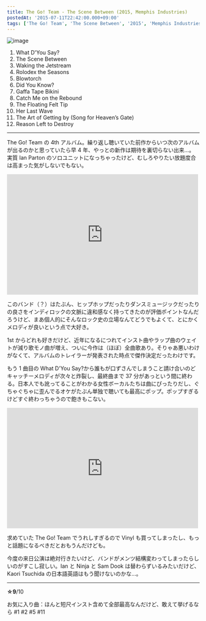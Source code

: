 ```yaml
---
title: The Go! Team - The Scene Between (2015, Memphis Industries)
postedAt: '2015-07-11T22:42:00.000+09:00'
tags: ['The Go! Team', 'The Scene Between', '2015', 'Memphis Industries', 'Rock', '☆9']
---
```


![image](/images/123806482849_0.jpg)

1. What D'You Say?
2. The Scene Between
3. Waking the Jetstream
4. Rolodex the Seasons
5. Blowtorch
6. Did You Know?
7. Gaffa Tape Bikini
8. Catch Me on the Rebound
9. The Floating Felt Tip
10. Her Last Wave
11. The Art of Getting by (Song for Heaven’s Gate)
12. Reason Left to Destroy

---

The Go! Team の 4th アルバム。繰り返し聴いていた前作からいつ次のアルバムが出るのかと思っていたら早 4 年、やっとの新作は期待を裏切らない出来…。実質 Ian Parton のソロユニットになっちゃったけど、むしろやりたい放題度合は高まった気がしないでもない。

<iframe width="500" height="315" src="https://www.youtube.com/embed/r4LbdTf-fl0?list=PLUtfwx5Mqd09YGEh3z9_djVP9y-hF7ciz" frameborder="0"></iframe>

このバンド（？）はたぶん、ヒップホップだったりダンスミュージックだったりの良さをインディロックの文脈に違和感なく持ってきたのが評価ポイントなんだろうけど、まあ個人的にそんなロック史の立場なんてどうでもよくて、とにかくメロディが良いという点で大好き。

1st からどれも好きだけど、近年になるにつれてインスト曲やラップ曲のウェイトが減り歌モノ曲が増え、ついに今作は（ほぼ）全曲歌あり。そりゃあ悪いわけがなくて、アルバムのトレイラーが発表された時点で傑作決定だったわけです。

もう 1 曲目の What D'You Say?から誰もが口ずさんでしまうこと請け合いのどキャッチーメロディが次々と炸裂し、最終曲まで 37 分があっという間に終わる。日本人でも訛ってることがわかる女性ボーカルたちは曲にぴったりだし、ぐちゃぐちゃに歪んでるオケがたぶん単独で聴いても最高にポップ。ポップすぎるけどすぐ終わっちゃうので飽きもこない。

<iframe width="500" height="315" src="https://www.youtube.com/embed/Cq8_dmCO_bw?list=PLUtfwx5Mqd09YGEh3z9_djVP9y-hF7ciz" frameborder="0"></iframe>

求めていた The Go! Team でうれしすぎるので Vinyl も買ってしまったし、もっと話題になるべきだとおもうんだけども。

今度の来日公演は絶対行きたいけど、バンドがメンツ結構変わってしまったらしいのがすこし寂しい。Ian と Ninja と Sam Dook は替わらずいるみたいだけど、Kaori Tsuchida の日本語英語はもう聞けないのかな…。

---

**☆9**/10

お気に入り曲：ほんと短尺インスト含めて全部最高なんだけど、敢えて挙げるなら #1 #2 #5 #11
